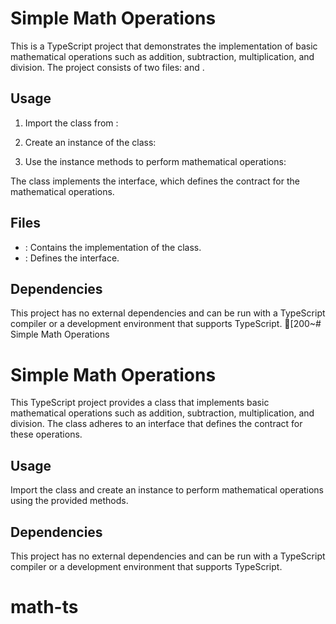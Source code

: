 # Simple Math Operations

This is a TypeScript project that demonstrates the implementation of basic mathematical operations such as addition, subtraction, multiplication, and division. The project consists of two files:  and .

## Usage

1. Import the  class from :



2. Create an instance of the  class:



3. Use the instance methods to perform mathematical operations:



The  class implements the  interface, which defines the contract for the mathematical operations.

## Files

- : Contains the implementation of the  class.
- : Defines the  interface.

## Dependencies

This project has no external dependencies and can be run with a TypeScript compiler or a development environment that supports TypeScript.
[200~# Simple Math Operations
# Simple Math Operations

This TypeScript project provides a class that implements basic mathematical operations such as addition, subtraction, multiplication, and division. The class adheres to an interface that defines the contract for these operations.

## Usage

Import the class and create an instance to perform mathematical operations using the provided methods.

## Dependencies

This project has no external dependencies and can be run with a TypeScript compiler or a development environment that supports TypeScript.
# math-ts
